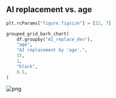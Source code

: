 ## AI replacement vs. age

```python
plt.rcParams["figure.figsize"] = [22, 7]

grouped_grid_barh_chart(
    df.groupby("AI_replace_dev"),
    "age",
    "AI replacement by 'age'.",
    15,
    1,
    "black",
    8.5,
)
```

![png](output_67_0.png)

```python

```

```python

```

```python

```

```python

```
